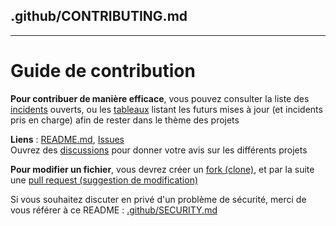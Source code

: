 ## .github/CONTRIBUTING.md
---
# Guide de contribution
**Pour contribuer de manière efficace**, vous pouvez consulter la liste des [incidents](https://github.com/GHub-fr/.github/issues) ouverts, ou les [tableaux](https://github.com/orgs/GHub-fr/projects) listant les futurs mises à jour (et incidents pris en charge) afin de rester dans le thème des projets

**Liens** : [README.md](https://ghub-fr.github.io/github/readme), [Issues](https://ghub-fr.github.io/github/issues)  
Ouvrez des [discussions](https://github.com/orgs/GHub-fr/discussions) pour donner votre avis sur les différents projets

**Pour modifier un fichier**, vous devrez créer un [fork (clone)](https://docs.github.com/get-started/quickstart/fork-a-repo), et par la suite une [pull request (suggestion de modification)](https://docs.github.com/pull-requests)

Si vous souhaitez discuter en privé d'un problème de sécurité, merci de vous référer à ce README : [.github/SECURITY.md](https://github.com/GHub-fr/.github/blob/main/SECURITY.md)
